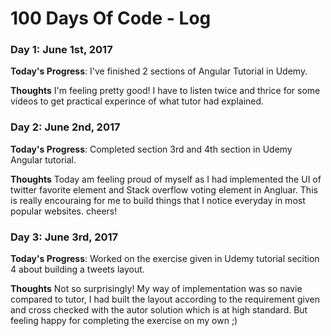 # 100 Days Of Code - Log

<!--### Day 0: February 30, 2016 (Example 2)
##### (delete me or comment me out)

**Today's Progress**: Fixed CSS, worked on canvas functionality for the app.

**Thoughts**: I really struggled with CSS, but, overall, I feel like I am slowly getting better at it. Canvas is still new for me, but I managed to figure out some basic functionality.

**Link(s) to work**: [Calculator App](http://www.example.com)-->

<!--### Day #: DATE

**Today's Progress**: 

**Thoughts**: -->


### Day 1: June 1st, 2017

**Today's Progress**: I've finished 2 sections of Angular Tutorial in Udemy.

**Thoughts** I'm feeling pretty good! I have to listen twice and thrice for some videos to get practical experince of what tutor had explained.

### Day 2: June 2nd, 2017

**Today's Progress**: Completed section 3rd and 4th section in Udemy Angular tutorial.

**Thoughts** Today am feeling proud of myself as I had implemented the UI of twitter favorite element and Stack overflow voting element in Angluar. This is really encouraing for me to build things that I notice everyday in most popular websites. cheers!

### Day 3: June 3rd, 2017

**Today's Progress**: Worked on the exercise given in Udemy tutorial secition 4 about building a tweets layout.

**Thoughts** Not so surprisingly! My way of implementation was so navie compared to tutor, I had built the layout according to the requirement given and cross checked with the autor solution which is at high standard. But feeling happy for completing the exercise on my own ;)